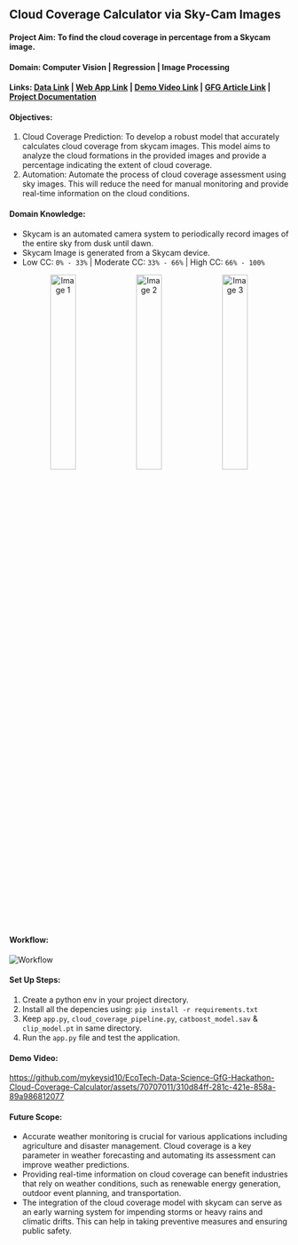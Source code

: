 ## Cloud Coverage Calculator via Sky-Cam Images

#### Project Aim: To find the cloud coverage in percentage from a Skycam image.

#### Domain: Computer Vision | Regression | Image Processing

#### Links: [Data Link](https://www.allskycam.com/)  |  [Web App Link](https://huggingface.co/spaces/mykeysid10/gradio-cloud-coverage)  |  [Demo Video Link](https://www.youtube.com/watch?v=b8qGr6CowWs)  |  [GFG Article Link](https://www.geeksforgeeks.org/skycam-images-based-cloud-coverage-prediction-via-computer-vision-machine-learning/)  |  [Project Documentation](https://github.com/mykeysid10/EcoTech-Data-Science-GfG-Hackathon-Cloud-Coverage-Calculator/blob/main/Project_Documentation.pdf)

#### Objectives:
1. Cloud Coverage Prediction: To develop a robust model that accurately calculates cloud coverage from skycam images. This model aims to analyze the cloud formations in the provided images and provide a percentage indicating the extent of cloud coverage.
2. Automation: Automate the process of cloud coverage assessment using sky images. This will reduce the need for manual monitoring and provide real-time information on the cloud conditions.

#### Domain Knowledge: 
- Skycam is an automated camera system to periodically record images of the entire sky from dusk until dawn.
- Skycam Image is generated from a Skycam device.
- Low CC: `0% - 33%` | Moderate CC: `33% - 66%` | High CC: `66% - 100%`

<div align="center">
  <img src="https://raw.githubusercontent.com/mykeysid10/EcoTech-Data-Science-GfG-Hackathon-Cloud-Coverage-Calculator/main/Sample_UI_Test_Set/low/20160826164000.raw.jpg" width="30%" alt="Image 1">
  <img src="https://raw.githubusercontent.com/mykeysid10/EcoTech-Data-Science-GfG-Hackathon-Cloud-Coverage-Calculator/main/Sample_UI_Test_Set/moderate/20160304123000.raw.jpg" width="30%" alt="Image 2">
  <img src="https://raw.githubusercontent.com/mykeysid10/EcoTech-Data-Science-GfG-Hackathon-Cloud-Coverage-Calculator/main/Sample_UI_Test_Set/high/20210705150000.raw.jpg" width="30%" alt="Image 3">
</div>

#### Workflow: 

![Workflow](https://raw.githubusercontent.com/mykeysid10/EcoTech-Data-Science-GfG-Hackathon-Cloud-Coverage-Calculator/main/Images/System_Architecture.png)

#### Set Up Steps:

1. Create a python env in your project directory.
2. Install all the depencies using: `pip install -r requirements.txt`
3. Keep `app.py`, `cloud_coverage_pipeline.py`, `catboost_model.sav` & `clip_model.pt` in same directory.
4. Run the `app.py` file and test the application.

#### Demo Video: 

https://github.com/mykeysid10/EcoTech-Data-Science-GfG-Hackathon-Cloud-Coverage-Calculator/assets/70707011/310d84ff-281c-421e-858a-89a986812077

#### Future Scope:
- Accurate weather monitoring is crucial for various applications including agriculture and disaster management. Cloud coverage is a key parameter in weather forecasting and automating its assessment can improve weather predictions.
- Providing real-time information on cloud coverage can benefit industries that rely on weather conditions, such as renewable energy generation, outdoor event planning, and transportation.
- The integration of the cloud coverage model with skycam can serve as an early warning system for impending storms or heavy rains and climatic drifts. This can help in taking preventive measures and ensuring public safety.
